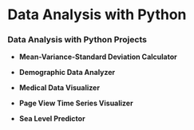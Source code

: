# Data Analysis with Python

### Data Analysis with Python Projects

* **Mean-Variance-Standard Deviation Calculator**

* **Demographic Data Analyzer**

* **Medical Data Visualizer**

* **Page View Time Series Visualizer**

* **Sea Level Predictor**

